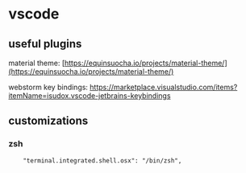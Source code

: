 # vscode

## useful plugins

material theme: [https://equinsuocha.io/projects/material-theme/](https://equinsuocha.io/projects/material-theme/)

webstorm key bindings: https://marketplace.visualstudio.com/items?itemName=isudox.vscode-jetbrains-keybindings



## customizations

### zsh

```
    "terminal.integrated.shell.osx": "/bin/zsh",
```



